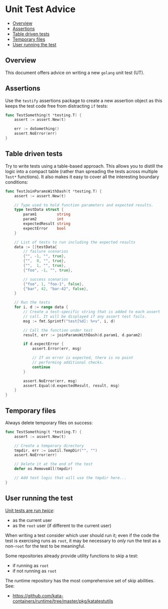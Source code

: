 # Unit Test Advice

* [Overview](#overview)
* [Assertions](#assertions)
* [Table driven tests](#table-driven-tests)
* [Temporary files](#temporary-files)
* [User running the test](#user-running-the-test)

## Overview

This document offers advice on writing a new `golang` unit test (UT).

## Assertions

Use the `testify` assertions package to create a new assertion object as this
keeps the test code free from distracting `if` tests:

```go
func TestSomething(t *testing.T) {
    assert := assert.New(t)

    err := doSomething()
    assert.NoError(err)
}
```

## Table driven tests

Try to write tests using a table-based approach. This allows you to distill
the logic into a compact table (rather than spreading the tests across
multiple `Test*` functions). It also makes it easy to cover all the
interesting boundary conditions:

```go
func TestJoinParamsWithDash(t *testing.T) {
    assert := assert.New(t)

    // Type used to hold function parameters and expected results.
    type testData struct {
        param1         string
        param2         int
        expectedResult string
        expectError    bool
    }

    // List of tests to run including the expected results
    data := []testData{
        // failure scenarios
        {"", -1, "", true},
        {"",  0, "", true},
        {"",  1, "", true},
        {"foo", -1, "", true},

        // success scenarios
        {"foo", 1, "foo-1", false},
        {"bar", 42, "bar-42", false},
    }

    // Run the tests
    for i, d := range data {
        // Create a test-specific string that is added to each assert
        // call. It will be displayed if any assert test fails.
        msg := fmt.Sprintf("test[%d]: %+v", i, d)

        // Call the function under test
        result, err := joinParamsWithDash(d.param1, d.param2)

        if d.expectError {
            assert.Error(err, msg)

            // If an error is expected, there is no point
            // performing additional checks.
            continue
        }

        assert.NoError(err, msg)
        assert.Equal(d.expectedResult, result, msg)
    }
}
```

## Temporary files

Always delete temporary files on success:

```go
func TestSomething(t *testing.T) {
    assert := assert.New(t)

    // Create a temporary directory
    tmpdir, err := ioutil.TempDir("", "")    
    assert.NoError(err)             

    // Delete it at the end of the test
    defer os.RemoveAll(tmpdir) 

    // Add test logic that will use the tmpdir here...
}
```

## User running the test

[Unit tests are run *twice*](https://github.com/kata-containers/tests/blob/master/.ci/go-test.sh):

- as the current user
- as the `root` user (if different to the current user)

When writing a test consider which user should run it; even if the code the
test is exercising runs as `root`, it may be necessary to *only* run the test
as a non-`root` for the test to be meaningful.

Some repositories already provide utility functions to skip a test:

- if running as `root`
- if not running as `root`

The runtime repository has the most comprehensive set of skip abilities. See:

- https://github.com/kata-containers/runtime/tree/master/pkg/katatestutils

